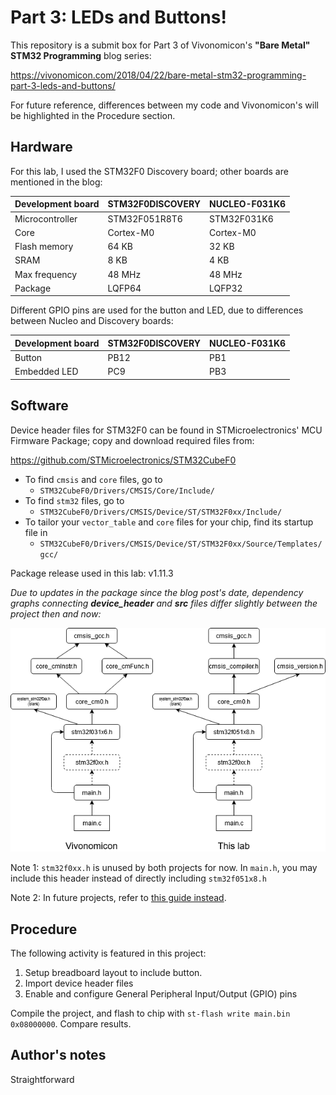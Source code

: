 # Part 3: LEDs and Buttons!
This repository is a submit box for Part 3 of Vivonomicon's **"Bare Metal" STM32 Programming** blog series:

https://vivonomicon.com/2018/04/22/bare-metal-stm32-programming-part-3-leds-and-buttons/

For future reference, differences between my code and Vivonomicon's will be highlighted in the Procedure section.

## Hardware
For this lab, I used the STM32F0 Discovery board; other boards are mentioned in the blog:

Development board | STM32F0DISCOVERY | NUCLEO-F031K6
------------------|------------------|---------------
Microcontroller   | STM32F051R8T6    | STM32F031K6
Core              | Cortex-M0        | Cortex-M0
Flash memory      | 64 KB            | 32 KB
SRAM              | 8 KB             | 4 KB
Max frequency     | 48 MHz           | 48 MHz
Package           | LQFP64           | LQFP32

Different GPIO pins are used for the button and LED, due to differences between Nucleo and Discovery boards:

Development board | STM32F0DISCOVERY | NUCLEO-F031K6
------------------|------------------|---------------
Button            | PB12             | PB1
Embedded LED      | PC9              | PB3

## Software
Device header files for STM32F0 can be found in STMicroelectronics' MCU Firmware Package; copy and download required files from:

https://github.com/STMicroelectronics/STM32CubeF0

* To find `cmsis` and `core` files, go to
  * `STM32CubeF0/Drivers/CMSIS/Core/Include/`
* To find `stm32` files, go to
  * `STM32CubeF0/Drivers/CMSIS/Device/ST/STM32F0xx/Include/`
* To tailor your `vector_table` and `core` files for your chip, find its startup file in
  * `STM32CubeF0/Drivers/CMSIS/Device/ST/STM32F0xx/Source/Templates/gcc/`

Package release used in this lab: v1.11.3 

*Due to updates in the package since the blog post's date, dependency graphs connecting **device_header** and **src** files differ slightly between the project then and now:*

![File dependency graph](device-file-dependencies.png)

Note 1: `stm32f0xx.h` is unused by both projects for now. In `main.h`, you may include this header instead of directly including `stm32f051x8.h`

Note 2: In future projects, refer to [this guide instead](../../docs/import-files.md).

## Procedure
The following activity is featured in this project:
1. Setup breadboard layout to include button.
2. Import device header files
3. Enable and configure General Peripheral Input/Output (GPIO) pins

Compile the project, and flash to chip with `st-flash write main.bin 0x08000000`. Compare results.

## Author's notes 
Straightforward
